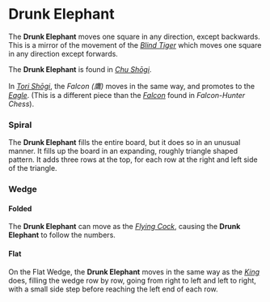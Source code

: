 # Drunk Elephant

The **Drunk Elephant** moves one square in any direction, except backwards.
This is a mirror of the movement of the [*Blind Tiger*](blind_tiger.html)
which moves one square in any direction except forwards.

The **Drunk Elephant** is found in [*Chu Sh&#x14d;gi*](#wiki:Chu_Shogi).

In [*Tori Sh&#x14d;gi*](#wiki:Tori_Shogi), the *Falcon (&#x9df9;)* moves in
the same way, and promotes to the [*Eagle*](eagle.hmtl).
(This is a different piece than the [*Falcon*](falcon.html) found in
*Falcon-Hunter Chess*).

### Spiral

The **Drunk Elephant** fills the entire board, but it does so in an
unusual manner. It fills up the board in an expanding, roughly triangle
shaped pattern.
It adds three rows at the top, for each row at the right and left
side of the triangle.

### Wedge

#### Folded

The **Drunk Elephant** can move as the [*Flying Cock*](flying_cock.html),
causing the **Drunk Elephant** to follow the numbers.

#### Flat

On the Flat Wedge, the **Drunk Elephant** moves in the same way as
the [*King*](king.html) does, filling the wedge row by row, going from
right to left and left to right, with a small side step before
reaching the left end of each row.
